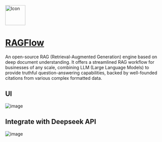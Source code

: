 <img src="https://github.com/deepseek-ai/awesome-deepseek-integration/assets/33142505/77093e84-9f7c-4716-9168-bac962fa1372" alt="Icon" width="64" height="auto" />

# [RAGFlow](https://github.com/infiniflow/ragflow)

An open-source RAG (Retrieval-Augmented Generation) engine based on deep document understanding. It offers a streamlined RAG workflow for businesses of any scale, combining LLM (Large Language Models) to provide truthful question-answering capabilities, backed by well-founded citations from various complex formatted data.

## UI

![image](https://github.com/deepseek-ai/awesome-deepseek-integration/assets/33142505/a69ce143-931c-4a75-b129-f6a1ddd114a2)


## Integrate with Deepseek API

![image](https://github.com/deepseek-ai/awesome-deepseek-integration/assets/33142505/49dc1916-c3c2-470a-a3ea-b5877de52958)
